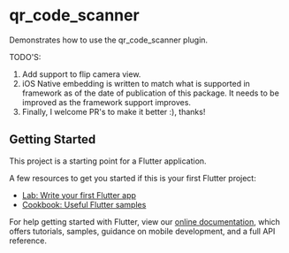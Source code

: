 # qr_code_scanner

Demonstrates how to use the qr_code_scanner plugin.


TODO'S:
1) Add support to flip camera view.
2) iOS Native embedding is written to match what is supported in framework as of the date of publication of this package. It needs to be improved as the framework support improves.
3) Finally, I welcome PR's to make it better :), thanks!

## Getting Started

This project is a starting point for a Flutter application.

A few resources to get you started if this is your first Flutter project:

- [Lab: Write your first Flutter app](https://flutter.io/docs/get-started/codelab)
- [Cookbook: Useful Flutter samples](https://flutter.io/docs/cookbook)

For help getting started with Flutter, view our 
[online documentation](https://flutter.io/docs), which offers tutorials, 
samples, guidance on mobile development, and a full API reference.
